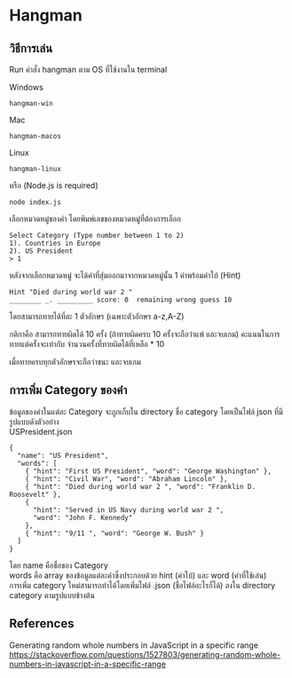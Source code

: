 # Hangman

## วิธีการเล่น

Run คำสั่ง hangman ตาม OS ที่ใช้งานใน terminal

Windows

```
hangman-win
```

Mac

```
hangman-macos
```

Linux

```
hangman-linux
```

หรือ (Node.js is required)

```
node index.js
```

เลือกหมวดหมู่ของคำ โดยพิมพ์เลขของหมวดหมู่ที่ต้องการเลือก

```
Select Category (Type number between 1 to 2)
1). Countries in Europe
2). US President
> 1
```

หลังจากเลือกหมวดหมู่ จะได้คำที่สุ่มออกมาจากหมวดหมู่นั้น 1 คำพร้อมคำใบ้ (Hint)

```
Hint "Died during world war 2 "
________ _. _________ score: 0  remaining wrong guess 10
```

โดยสามารถทายได้ที่ละ 1 ตัวอักษร (เฉพาะตัวอักษร a-z,A-Z)

กติกาคือ สามารถทายผิดได้ 10 ครั้ง (ถ้าทายผิดครบ 10 ครั้งจะถือว่าแพ้ และจบเกม) คะแนนในการทายแต่ครั้งจะเท่ากับ จำนวนครั้งที่ทายผิดได้ที่เหลือ \* 10

เมื่อทายครบทุกตัวอักษรจะถือว่าชนะ และจบเกม

## การเพิ่ม Category ของคำ

ข้อมูลของคำในแต่ละ Category จะถูกเก็บใน directory ชื่อ category โดยเป็นไฟล์ json ที่มีรูปแบบดังตัวอย่าง  
USPresident.json

```
{
  "name": "US President",
  "words": [
    { "hint": "First US President", "word": "George Washington" },
    { "hint": "Civil War", "word": "Abraham Lincoln" },
    { "hint": "Died during world war 2 ", "word": "Franklin D. Roosevelt" },
    {
      "hint": "Served in US Navy during world war 2 ",
      "word": "John F. Kennedy"
    },
    { "hint": "9/11 ", "word": "George W. Bush" }
  ]
}

```

โดย name คือชื่อของ Category  
words คือ array ของข้อมูลแต่ละคำซึ่งประกอบด้วย hint (คำใบ้) และ word (คำที่ใช้เล่น)  
การเพิ่ม category ใหม่สามารถทำได้โดยเพิ่มไฟล์ .json (ชื่อไฟล์อะไรก็ได้) ลงใน directory category ตามรูปแบบข้างต้น

## References

Generating random whole numbers in JavaScript in a specific range
https://stackoverflow.com/questions/1527803/generating-random-whole-numbers-in-javascript-in-a-specific-range
